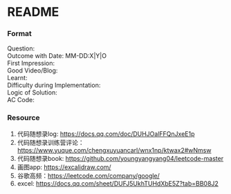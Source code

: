 # README

### Format

Question:  
Outcome with Date: MM-DD:X|Y|O  
First Impression:  
Good Video/Blog:  
Learnt:  
Difficulty during Implementation:  
Logic of Solution:  
AC Code:  

### Resource
1. 代码随想录log: https://docs.qq.com/doc/DUHJOalFFQnJxeE1p
2. 代码随想录训练营评论：https://www.yuque.com/chengxuyuancarl/wnx1np/ktwax2#wNmsw
3. 代码随想录book: https://github.com/youngyangyang04/leetcode-master
4. 画图app: https://excalidraw.com/
5. 谷歌高频：https://leetcode.com/company/google/
6. excel: https://docs.qq.com/sheet/DUFJ5UkhTUHdXbE5Z?tab=BB08J2
